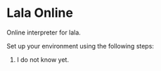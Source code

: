 # Lala Online

Online interpreter for lala.

Set up your environment using the following steps:
1. I do not know yet.
